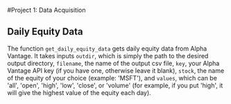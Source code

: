 #Project 1: Data Acquisition

## Daily Equity Data

The function `get_daily_equity_data` gets daily equity data from Alpha Vantage. It takes inputs `outdir`, which is simply the path to the desired output directory, `filename`, the name of the output csv file, `key`, your Alpha Vantage API key (if you have one, otherwise leave it blank), `stock`, the name of the equity of your choice (example: 'MSFT'), and `values`, which can be 'all', 'open', 'high', 'low', 'close', or 'volume' (for example, if you put 'high', it will give the highest value of the equity each day). 
